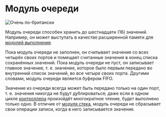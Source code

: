 # Модуль очереди

![Очень по-британски](item:tis3d:queue_module)

Модуль очереди способен хранить до шестнадцати (16) значений. Например, он может выступать в качестве расширенной памяти для [модулей выполнения](execution_module.md).

Пока модуль очереди не заполнен, он считывает значения со всех четырёх своих портов и помещает считанные значения в конец списка сохранённых значений. Пока модуль очереди не пуст, он записывает главное значение, т. е. значение, которое было первым передано во внутренний список значений, во все четыре своих порта. Другими словами, модуль очереди является буфером FIFO.

Значение из очереди всегда может быть передано только на один порт, т. е. значения никогда не будут дублироваться; даже если в одном цикле [контроллера](../block/controller.md) произойдёт многократное чтение, будет выполнено только одно. В отличие от [модуля стека](stack_module.md), модуль очереди не сбрасывает свои операции записи, когда в него записывается значение.
